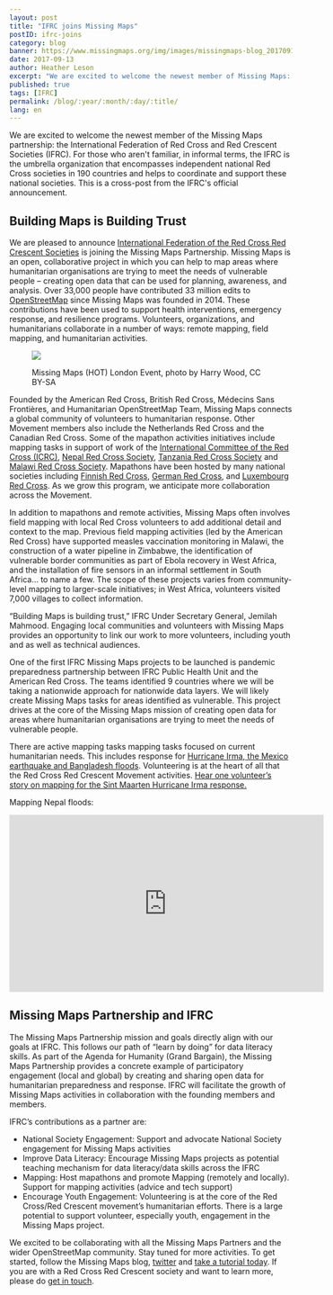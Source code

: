 ```yaml
---
layout: post
title: "IFRC joins Missing Maps"
postID: ifrc-joins
category: blog
banner: https://www.missingmaps.org/img/images/missingmaps-blog_20170913_banner.jpg
date: 2017-09-13
author: Heather Leson
excerpt: "We are excited to welcome the newest member of Missing Maps: the International Federation of Red Cross and Red Crescent Societies (IFRC). This is a cross-post from the IFRC's official announcement."
published: true
tags: [IFRC]
permalink: /blog/:year/:month/:day/:title/
lang: en
---
```


We are excited to welcome the newest member of the Missing Maps partnership: the International Federation of Red Cross and Red Crescent Societies (IFRC). For those who aren't familiar, in informal terms, the IFRC is the umbrella organization that encompasses independent national Red Cross societies in 190 countries and helps to coordinate and support these national societies. This is a cross-post from the IFRC's official announcement.

## Building Maps is Building Trust

We are pleased to announce [International Federation of the Red Cross Red Crescent Societies](http://www.ifrc.org/) is joining the Missing Maps Partnership. Missing Maps is an open, collaborative project in which you can help to map areas where humanitarian organisations are trying to meet the needs of vulnerable people – creating open data that can be used for planning, awareness, and analysis. Over 33,000 people have contributed 33 million edits to [OpenStreetMap](https://www.openstreetmap.org/) since Missing Maps was founded in 2014. These contributions have been used to support health interventions, emergency response, and resilience programs. Volunteers, organizations, and humanitarians collaborate in a number of ways: remote mapping, field mapping, and humanitarian activities.

<figure>
<img src="https://www.missingmaps.org/img/images/missingmaps-blog_20170913_Missing-Maps-HOT-London-Event-photo-by-Harry-Wood-cc-by-sa-20.jpg">
<p class="caption">Missing Maps (HOT) London Event, photo by Harry Wood, CC BY-SA</p>
</figure>

Founded by the American Red Cross, British Red Cross, Médecins Sans Frontières, and Humanitarian OpenStreetMap Team, Missing Maps connects a global community of volunteers to humanitarian response. Other Movement members also include the Netherlands Red Cross and the Canadian Red Cross.  Some of the mapathon activities initiatives include mapping tasks in support of work of the [International Committee of the Red Cross (ICRC)](https://www.icrc.org/), [Nepal Red Cross Society](http://www.nrcs.org/), [Tanzania Red Cross Society](http://www.trcs.or.tz/) and [Malawi Red Cross Society](http://www.ifrc.org/en/what-we-do/where-we-work/africa/malawi-red-cross-society/). Mapathons have been hosted by many national societies including [Finnish Red Cross](https://www.redcross.fi/), [German Red Cross](https://www.drk.de/en/), and [Luxembourg Red Cross](http://www.croix-rouge.lu/en/). As we grow this program, we anticipate more collaboration across the Movement.

In addition to mapathons and remote activities, Missing Maps often involves field mapping with local Red Cross volunteers to add additional detail and context to the map. Previous field mapping activities (led by the American Red Cross) have supported measles vaccination monitoring in Malawi, the construction of a water pipeline in Zimbabwe, the identification of vulnerable border communities as part of Ebola recovery in West Africa, and the installation of fire sensors in an informal settlement in South Africa... to name a few. The scope of these projects varies from community-level mapping to larger-scale initiatives; in West Africa, volunteers visited 7,000 villages to collect information.

“Building Maps is building trust,” IFRC Under Secretary General, Jemilah Mahmood. Engaging local communities and volunteers with Missing Maps provides an opportunity to link our work to more volunteers, including youth and as well as technical audiences.

One of the first IFRC Missing Maps projects to be launched is pandemic preparedness partnership between IFRC Public Health Unit and the American Red Cross. The teams identified 9 countries where we will be taking a nationwide approach for nationwide data layers. We will likely create Missing Maps tasks for areas identified as vulnerable. This project drives at the core of the Missing Maps mission of creating open data for areas where humanitarian organisations are trying to meet the needs of vulnerable people.

There are active mapping tasks mapping tasks focused on current humanitarian needs. This includes response for [Hurricane Irma, the Mexico earthquake and Bangladesh floods](https://www.hotosm.org/updates/2017-09-09_hot_activates_for_three_disasters_hurricane_irma_mexico_earthquake_bangladesh). Volunteering is at the heart of all that the Red Cross Red Crescent Movement activities. [Hear one volunteer’s story on mapping for the Sint Maarten Hurricane Irma response.](https://nos.nl/op3/artikel/2191845-daniel-24-verleent-hulp-op-sint-maarten-vanuit-zijn-slaapkamer.html)

Mapping Nepal floods:
<iframe width="560" height="315" src="https://www.youtube.com/embed/O0PwZSpEhhc" frameborder="0" allowfullscreen></iframe>

## Missing Maps Partnership and IFRC

The Missing Maps Partnership mission and goals directly align with our goals at IFRC.  This follows our path of “learn by doing” for data literacy skills.  As part of the Agenda for Humanity (Grand Bargain), the Missing Maps Partnership provides a concrete example of participatory engagement (local and global) by creating and sharing open data for humanitarian preparedness and response.  IFRC will facilitate the growth of Missing Maps activities in collaboration with the founding members and members.  

IFRC’s contributions as a partner are:

* National Society Engagement: Support and advocate National Society engagement for Missing Maps activities
* Improve Data Literacy:  Encourage Missing Maps projects as potential teaching mechanism for data literacy/data skills across the IFRC
* Mapping: Host mapathons and promote Mapping (remotely and locally).  Support for mapping activities (advice and tech support)
* Encourage Youth Engagement: Volunteering is at the core of the Red Cross/Red Crescent movement’s humanitarian efforts. There is a large potential to support volunteer, especially youth, engagement in the Missing Maps project.

We excited to be collaborating with all the Missing Maps Partners and the wider OpenStreetMap community. Stay tuned for more activities. To get started, follow the Missing Maps blog, [twitter](https://twitter.com/themissingmaps) and [take a tutorial today](http://www.missingmaps.org/learn/#beginner). If you are with a Red Cross Red Crescent society and want to learn more, please do [get in touch](mailto:heather.leson@ifrc.org).
